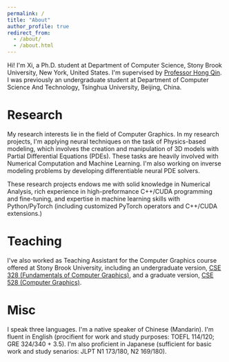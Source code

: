 ```yaml
---
permalink: /
title: "About"
author_profile: true
redirect_from: 
  - /about/
  - /about.html
---
```


Hi! I'm Xi, a Ph.D. student at Department of Computer Science, Stony Brook University, New York, United States. I'm supervised by [Professor Hong Qin](https://www3.cs.stonybrook.edu/~qin/). I was previously an undergraduate student at Department of Computer Science And Technology, Tsinghua University, Beijing, China. 

Research
======

My research interests lie in the field of Computer Graphics. In my research projects, I'm applying neural techniques on the task of Physics-based modeling, which involves the creation and manipulation of 3D models with Partial Differential Equations (PDEs). These tasks are heavily involved with Numerical Computation and Machine Learning. I'm also working on inverse modeling problems by developing differentiable neural PDE solvers. 

These research projects endows me with solid knowledge in Numerical Analysis, rich experience in high-preformance C++/CUDA programming and fine-tuning, and expertise in machine learning skills with Python/PyTorch (including customized PyTorch operators and C++/CUDA extensions.)

Teaching
======

I've also worked as Teaching Assistant for the Computer Graphics course offered at Stony Brook University, including an undergraduate version, [CSE 328 (Fundamentals of Computer Graphics)](https://www3.cs.stonybrook.edu/~cse328/index.html), and a graduate version, [CSE 528 (Computer Graphics)](https://www3.cs.stonybrook.edu/~qin/courses/graphics/graphics.html). 

Misc
======

I speak three languages. I'm a native speaker of Chinese (Mandarin). I'm fluent in English (procifient for work and study purposes: TOEFL 114/120; GRE 324/340 + 3.5). I'm also proficient in Japanese (sufficient for basic work and study senarios: JLPT N1 173/180, N2 169/180). 
